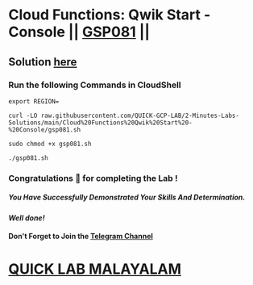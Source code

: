 # Cloud Functions: Qwik Start - Console || [GSP081](https://www.cloudskillsboost.google/focuses/1763?parent=catalog) ||

## Solution [here](https://youtu.be/-8vxVRA2ruk)

### Run the following Commands in CloudShell
```
export REGION=
```
```
curl -LO raw.githubusercontent.com/QUICK-GCP-LAB/2-Minutes-Labs-Solutions/main/Cloud%20Functions%20Qwik%20Start%20-%20Console/gsp081.sh

sudo chmod +x gsp081.sh

./gsp081.sh
```

### Congratulations 🎉 for completing the Lab !

##### *You Have Successfully Demonstrated Your Skills And Determination.*

#### *Well done!*

#### Don't Forget to Join the [Telegram Channel](https://t.me/quickgcplab)

# [QUICK LAB MALAYALAM](https://www.youtube.com/@quicklabmalayalam1)
